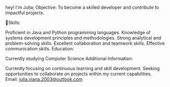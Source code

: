 hey! I'm Julia;
Objective:
To become a skilled developer and contribute to impactful projects.

🚀Skills:

Proficient in Java and Python programming languages.
Knowledge of systems development principles and methodologies.
Strong analytical and problem-solving skills.
Excellent collaboration and teamwork skills.
Effective communication skills.
Education:

Currently studying Computer Science
Additional Information:

Currently focusing on continuous learning and skill development.
Seeking opportunities to collaborate on projects within my current capabilities.
Email: julia.viana.2003@outlook.com

